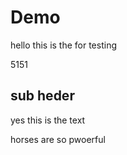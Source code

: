 # Demo

hello this is the for testing

5151

## sub heder 
yes  this is the text 


horses are so pwoerful